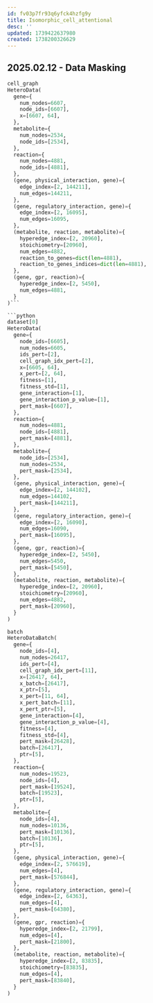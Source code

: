 ```yaml
---
id: fv03p7fr93q6yfck4hzfg9y
title: Isomorphic_cell_attentional
desc: ''
updated: 1739422637980
created: 1738200326629
---
```

## 2025.02.12 - Data Masking

```python
cell_graph
HeteroData(
  gene={
    num_nodes=6607,
    node_ids=[6607],
    x=[6607, 64],
  },
  metabolite={
    num_nodes=2534,
    node_ids=[2534],
  },
  reaction={
    num_nodes=4881,
    node_ids=[4881],
  },
  (gene, physical_interaction, gene)={
    edge_index=[2, 144211],
    num_edges=144211,
  },
  (gene, regulatory_interaction, gene)={
    edge_index=[2, 16095],
    num_edges=16095,
  },
  (metabolite, reaction, metabolite)={
    hyperedge_index=[2, 20960],
    stoichiometry=[20960],
    num_edges=4882,
    reaction_to_genes=dict(len=4881),
    reaction_to_genes_indices=dict(len=4881),
  },
  (gene, gpr, reaction)={
    hyperedge_index=[2, 5450],
    num_edges=4881,
  }
)```

```python
dataset[0]
HeteroData(
  gene={
    node_ids=[6605],
    num_nodes=6605,
    ids_pert=[2],
    cell_graph_idx_pert=[2],
    x=[6605, 64],
    x_pert=[2, 64],
    fitness=[1],
    fitness_std=[1],
    gene_interaction=[1],
    gene_interaction_p_value=[1],
    pert_mask=[6607],
  },
  reaction={
    num_nodes=4881,
    node_ids=[4881],
    pert_mask=[4881],
  },
  metabolite={
    node_ids=[2534],
    num_nodes=2534,
    pert_mask=[2534],
  },
  (gene, physical_interaction, gene)={
    edge_index=[2, 144102],
    num_edges=144102,
    pert_mask=[144211],
  },
  (gene, regulatory_interaction, gene)={
    edge_index=[2, 16090],
    num_edges=16090,
    pert_mask=[16095],
  },
  (gene, gpr, reaction)={
    hyperedge_index=[2, 5450],
    num_edges=5450,
    pert_mask=[5450],
  },
  (metabolite, reaction, metabolite)={
    hyperedge_index=[2, 20960],
    stoichiometry=[20960],
    num_edges=4882,
    pert_mask=[20960],
  }
)
```

```python
batch
HeteroDataBatch(
  gene={
    node_ids=[4],
    num_nodes=26417,
    ids_pert=[4],
    cell_graph_idx_pert=[11],
    x=[26417, 64],
    x_batch=[26417],
    x_ptr=[5],
    x_pert=[11, 64],
    x_pert_batch=[11],
    x_pert_ptr=[5],
    gene_interaction=[4],
    gene_interaction_p_value=[4],
    fitness=[4],
    fitness_std=[4],
    pert_mask=[26428],
    batch=[26417],
    ptr=[5],
  },
  reaction={
    num_nodes=19523,
    node_ids=[4],
    pert_mask=[19524],
    batch=[19523],
    ptr=[5],
  },
  metabolite={
    node_ids=[4],
    num_nodes=10136,
    pert_mask=[10136],
    batch=[10136],
    ptr=[5],
  },
  (gene, physical_interaction, gene)={
    edge_index=[2, 576619],
    num_edges=[4],
    pert_mask=[576844],
  },
  (gene, regulatory_interaction, gene)={
    edge_index=[2, 64363],
    num_edges=[4],
    pert_mask=[64380],
  },
  (gene, gpr, reaction)={
    hyperedge_index=[2, 21799],
    num_edges=[4],
    pert_mask=[21800],
  },
  (metabolite, reaction, metabolite)={
    hyperedge_index=[2, 83835],
    stoichiometry=[83835],
    num_edges=[4],
    pert_mask=[83840],
  }
)
```
